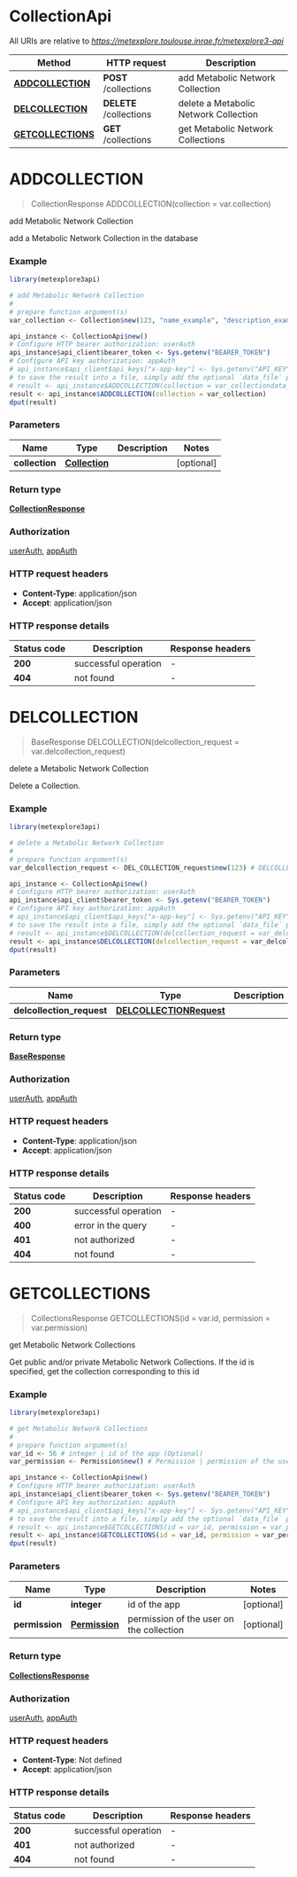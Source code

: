 # CollectionApi

All URIs are relative to *https://metexplore.toulouse.inrae.fr/metexplore3-api*

Method | HTTP request | Description
------------- | ------------- | -------------
[**ADDCOLLECTION**](CollectionApi.md#ADDCOLLECTION) | **POST** /collections | add Metabolic Network Collection
[**DELCOLLECTION**](CollectionApi.md#DELCOLLECTION) | **DELETE** /collections | delete a Metabolic Network Collection
[**GETCOLLECTIONS**](CollectionApi.md#GETCOLLECTIONS) | **GET** /collections | get Metabolic Network Collections


# **ADDCOLLECTION**
> CollectionResponse ADDCOLLECTION(collection = var.collection)

add Metabolic Network Collection

add a Metabolic Network Collection in the database

### Example
```R
library(metexplore3api)

# add Metabolic Network Collection
#
# prepare function argument(s)
var_collection <- Collection$new(123, "name_example", "description_example", 123) # Collection |  (Optional)

api_instance <- CollectionApi$new()
# Configure HTTP bearer authorization: userAuth
api_instance$api_client$bearer_token <- Sys.getenv("BEARER_TOKEN")
# Configure API key authorization: appAuth
# api_instance$api_client$api_keys["x-app-key"] <- Sys.getenv("API_KEY")
# to save the result into a file, simply add the optional `data_file` parameter, e.g.
# result <- api_instance$ADDCOLLECTION(collection = var_collectiondata_file = "result.txt")
result <- api_instance$ADDCOLLECTION(collection = var_collection)
dput(result)
```

### Parameters

Name | Type | Description  | Notes
------------- | ------------- | ------------- | -------------
 **collection** | [**Collection**](Collection.md)|  | [optional] 

### Return type

[**CollectionResponse**](CollectionResponse.md)

### Authorization

[userAuth](../README.md#userAuth), [appAuth](../README.md#appAuth)

### HTTP request headers

 - **Content-Type**: application/json
 - **Accept**: application/json

### HTTP response details
| Status code | Description | Response headers |
|-------------|-------------|------------------|
| **200** | successful operation |  -  |
| **404** | not found |  -  |

# **DELCOLLECTION**
> BaseResponse DELCOLLECTION(delcollection_request = var.delcollection_request)

delete a Metabolic Network Collection

Delete a Collection.

### Example
```R
library(metexplore3api)

# delete a Metabolic Network Collection
#
# prepare function argument(s)
var_delcollection_request <- DEL_COLLECTION_request$new(123) # DELCOLLECTIONRequest |  (Optional)

api_instance <- CollectionApi$new()
# Configure HTTP bearer authorization: userAuth
api_instance$api_client$bearer_token <- Sys.getenv("BEARER_TOKEN")
# Configure API key authorization: appAuth
# api_instance$api_client$api_keys["x-app-key"] <- Sys.getenv("API_KEY")
# to save the result into a file, simply add the optional `data_file` parameter, e.g.
# result <- api_instance$DELCOLLECTION(delcollection_request = var_delcollection_requestdata_file = "result.txt")
result <- api_instance$DELCOLLECTION(delcollection_request = var_delcollection_request)
dput(result)
```

### Parameters

Name | Type | Description  | Notes
------------- | ------------- | ------------- | -------------
 **delcollection_request** | [**DELCOLLECTIONRequest**](DELCOLLECTIONRequest.md)|  | [optional] 

### Return type

[**BaseResponse**](BaseResponse.md)

### Authorization

[userAuth](../README.md#userAuth), [appAuth](../README.md#appAuth)

### HTTP request headers

 - **Content-Type**: application/json
 - **Accept**: application/json

### HTTP response details
| Status code | Description | Response headers |
|-------------|-------------|------------------|
| **200** | successful operation |  -  |
| **400** | error in the query |  -  |
| **401** | not authorized |  -  |
| **404** | not found |  -  |

# **GETCOLLECTIONS**
> CollectionsResponse GETCOLLECTIONS(id = var.id, permission = var.permission)

get Metabolic Network Collections

Get public and/or private Metabolic Network Collections. If the id is specified, get the collection corresponding to this id

### Example
```R
library(metexplore3api)

# get Metabolic Network Collections
#
# prepare function argument(s)
var_id <- 56 # integer | id of the app (Optional)
var_permission <- Permission$new() # Permission | permission of the user on the collection (Optional)

api_instance <- CollectionApi$new()
# Configure HTTP bearer authorization: userAuth
api_instance$api_client$bearer_token <- Sys.getenv("BEARER_TOKEN")
# Configure API key authorization: appAuth
# api_instance$api_client$api_keys["x-app-key"] <- Sys.getenv("API_KEY")
# to save the result into a file, simply add the optional `data_file` parameter, e.g.
# result <- api_instance$GETCOLLECTIONS(id = var_id, permission = var_permissiondata_file = "result.txt")
result <- api_instance$GETCOLLECTIONS(id = var_id, permission = var_permission)
dput(result)
```

### Parameters

Name | Type | Description  | Notes
------------- | ------------- | ------------- | -------------
 **id** | **integer**| id of the app | [optional] 
 **permission** | [**Permission**](.md)| permission of the user on the collection | [optional] 

### Return type

[**CollectionsResponse**](CollectionsResponse.md)

### Authorization

[userAuth](../README.md#userAuth), [appAuth](../README.md#appAuth)

### HTTP request headers

 - **Content-Type**: Not defined
 - **Accept**: application/json

### HTTP response details
| Status code | Description | Response headers |
|-------------|-------------|------------------|
| **200** | successful operation |  -  |
| **401** | not authorized |  -  |
| **404** | not found |  -  |


